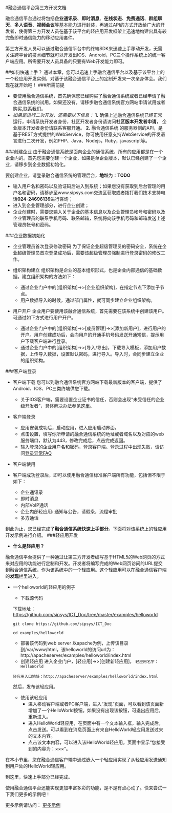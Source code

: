 #融合通信平台第三方开发文档


融合通信平台通过将包括**企业通讯录**、**即时消息**、**在线状态**、**免费通话**、**群组聊天**、**多人语音**、**视频会议**等基本能力进行封装，再通过API的方式开放给广大的开发者，使得第三方开发人员在基于该平台的轻应用开发框架上迅速地构建出具有较完备即时通信能力的移动应用套件。

第三方开发人员可以通过融合通信平台中的终端SDK来迅速上手移动开发，无需关注跨平台的技术细节就可以开发出IOS、Android，PC三个操作系统上的统一客户端应用。所需要开发人员具备的只要有Web开发能力即可。

##如何快速上手？
通过本章，您可以迅速上手融合通信平台以及基于该平台上的一个轻应用开发实例，对基于该融合通信平台上的定制开发来一次亲身体会。我们现在就开始吧！
###所需前提
- 要使用融合通信系统，首先确保您已经购买了融合通信系统或者已经申请了融合通信系统的试用。如果还没有，请移步融合通信系统官方网站申请试用或者购买,[联系我们](http://www.sipsys.com)。
- *如果是进行二次开发，还需要以下信息：*
	**1.**  确保上述融合通信系统已经正常运行，申请系统开发者身份，社区开发者身份请访问**社区版本开发者申请**， 企业版本开发者身份请联系客服开通。
	**2.**  融合通信系统 的服务器侧的API，是基于REST方式提供的WebService，你可使用任意支持WebService的开发语言进行二次开发，例如PHP、Java、Nodejs，Ruby，javascript等。


###创建企业
由于融合通信系统是面向企业的通信系统，所有的应用都是在一个企业内的。首先您需要创建一个企业，如果是单企业版本，默认已经创建了一个企业，请移步到企业数据初始化。

要创建企业，请登录融合通信系统的管理后台，**地址**为：**TODO**

- 输入用户名和密码以及验证码后进入到系统；如果您没有获取到后台管理的用户名和密码，请移步至www.sipsys.com交流区获取或者拨打我们技术支持电话**024-24696139**进行咨询；
- 进入到企业管理部分，进行企业创建；
- 企业创建时，需要您输入关于企业的基本信息以及企业管理员帐号和密码以及企业管理员的联系手机号码、联系邮箱，系统将向该手机号码和邮箱发送上述管理员帐号和密码。

###企业数据初始化
- 企业管理员首次登录修改密码
	为了保证企业超级管理员的密码安全，系统在企业超级管理员首次登录成功后，需要该超级管理员强制进行登录密码的修改工作。
- 组织架构建立
组织架构是企业的基本组织形式，也是企业内部通信的基础数据。建立组织架构的方法如下：
	- 通过企业门户中的[组织架构]->>[企业组织架构]，在指定节点下添加子节点。
	- 用户数据导入的时候，通过部门属性，就可同步建立企业组织架构。

- 用户开户
企业用户要使用该融合通信系统，首先需要在该系统中创建该用户。可通过如下方式进行用户开户。
	- 通过企业门户中的[组织架构]->>[成员管理]->>[添加新用户]，进行用户的开户。用户创建成功后，会向用户的开通手机号码发送开通短信，提示用户下载客户端进行登录。
	- 通过企业门户中的[组织架构]->>[导入/导出]，下载导入模板，添加用户数据，上传导入数据，设置默认密码，进行导入。导入时，会同步建立企业的组织架构。

###客户端登录
- 客户端下载
您可以到融合通信系统官方网站下载最新版本的客户端，提供了Android、IOS、PC三类终端供您下载。
	- 关于IOS客户端，需要设置企业证书的信任，否则会出现“未受信任的企业级开发者”，具体解决办法参见[这里](http://jingyan.baidu.com/article/fcb5aff7a10c37edaa4a71a4.html)。
- 客户端登录
	- 应用安装成功后，启动应用，进入应用启动界面。
	- 点击设置，填写你所申请的融合通信系统的地址或者域名以及对应的web服务端口，默认为443，修改完成后，点击完成返回。
	- 输入登录的企业用户名和密码，登录客户端。登录过程中出现失败，请访问[登录异常FAQ](http://www.sipsys.com/faq/1.html)

- 客户端使用
- 客户端成功登录后，即可以使用融合通信标准客户端所有功能，包括但不限于如下：
	- 企业通讯录
	- 即时消息
	- 内部VoIP通话
	- 企业内部轻应用: 通知与公告，请假条，流程审批
	- 多方通话

到此为止，您已经完成了**融合通信系统快速上手部分**。下面将对该系统上的轻应用开发示例进行介绍。
###轻应用开发
- **什么是轻应用？**

融合通信平台提供了一种通过让第三方开发者编写基于HTML5的Web网页的方式来对应用的功能进行定制和开发。开发者将编写完成的Web网页访问的URL提交到融合通信系统，作为该系统中的一个轻应用。这个轻应用可以在融合通信客户端的**发现**栏里进入。
- 一个helloworld的轻应用的例子
	- 下载源代码
	
	下载地址：https://github.com/sipsys/ICT_Doc/tree/master/examples/helloworld

	`git clone https://github.com/sipsys/ICT_Doc`

	`cd examples/helloworld`

	- 部署该代码到web server
	以apache为例，上传该目录到/var/www/html，该helloworld的访问url为：http://apacheserver/examples/helloworld/index.html
	- 创建轻应用
	进入企业门户，[轻应用]->>[创建新轻应用]，
	`轻应用名字：HelloWorld `

	`轻应用入口地址：http://apacheserver/examples/helloworld/index.html`
	
	然后，发布该轻应用。
	- 使用该轻应用
		- 进入移动客户端或者PC客户端，进入“发现”页面，可以看到该页面新增加了一个HelloWorld按钮。如果没有出现该按钮，可退出应用后，重新进入。
		- 进入HelloWorld轻应用，在页面中有一个文本输入框，输入完成后，点击发送。可以看到在消息页面上有来自HelloWorld轻应用发送过来的文本内容。
		- 点击该文本内容，可以进入该HelloWorld轻应用，页面中显示“您接受到的内容为：×××”。

在本小节里，您在融合通信客户端中通过嵌入一个轻应用实现了从轻应用发送通知到用户处的HelloWorld轻应用。

到这里，快速上手部分已经完成。

使用融合通信平台还能实现更加丰富多彩的功能，是不是有点心动了。快来尝试一下我们更多的示例吧！

更多示例请访问：
[更多示例](http://github.com/sipsys/ICT_DOC)
	
